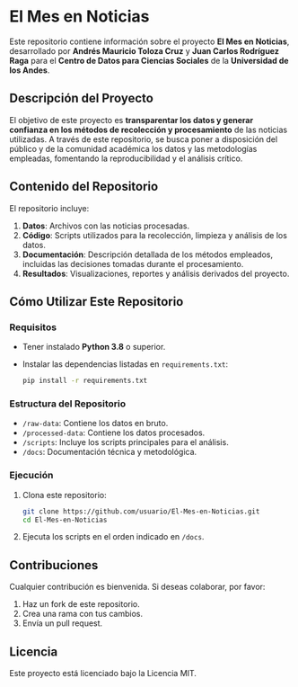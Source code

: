 # El Mes en Noticias

Este repositorio contiene información sobre el proyecto **El Mes en Noticias**, desarrollado por **Andrés Mauricio Toloza Cruz** y **Juan Carlos Rodríguez Raga** para el **Centro de Datos para Ciencias Sociales** de la **Universidad de los Andes**.

## Descripción del Proyecto

El objetivo de este proyecto es **transparentar los datos y generar confianza en los métodos de recolección y procesamiento** de las noticias utilizadas. A través de este repositorio, se busca poner a disposición del público y de la comunidad académica los datos y las metodologías empleadas, fomentando la reproducibilidad y el análisis crítico.

## Contenido del Repositorio

El repositorio incluye:
1. **Datos**: Archivos con las noticias procesadas.
2. **Código**: Scripts utilizados para la recolección, limpieza y análisis de los datos.
3. **Documentación**: Descripción detallada de los métodos empleados, incluidas las decisiones tomadas durante el procesamiento.
4. **Resultados**: Visualizaciones, reportes y análisis derivados del proyecto.

## Cómo Utilizar Este Repositorio

### Requisitos
- Tener instalado **Python 3.8** o superior.
- Instalar las dependencias listadas en `requirements.txt`:

    ```bash
    pip install -r requirements.txt
    ```

### Estructura del Repositorio
- `/raw-data`: Contiene los datos en bruto.
- `/processed-data`: Contiene los datos procesados.
- `/scripts`: Incluye los scripts principales para el análisis.
- `/docs`: Documentación técnica y metodológica.

### Ejecución

1. Clona este repositorio:

    ```bash
    git clone https://github.com/usuario/El-Mes-en-Noticias.git
    cd El-Mes-en-Noticias
    ```

2. Ejecuta los scripts en el orden indicado en `/docs`.

## Contribuciones

Cualquier contribución es bienvenida. Si deseas colaborar, por favor:
1. Haz un fork de este repositorio.
2. Crea una rama con tus cambios.
3. Envía un pull request.

## Licencia

Este proyecto está licenciado bajo la Licencia MIT.